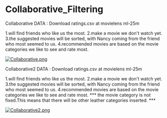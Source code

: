 # Collaborative_Filtering

Collaborative
DATA : Download ratings.csv at movielens ml-25m

1.will find friends who like us the most.
2.make a movie we don't watch yet.
3.the suggested movies will be sorted, with Nancy coming from the friend who most seemed to us.
4.recommended movies are based on the movie categories we like to see and rate most.

[![Collaborative.png](https://i.postimg.cc/hvSs72mX/Collaborative.png)](https://postimg.cc/JD2ZfcP8)



Collaborative2
DATA : Download ratings.csv at movielens ml-25m

1.will find friends who like us the most.
2.make a movie we don't watch yet.
3.the suggested movies will be sorted, with Nancy coming from the friend who most seemed to us.
4.recommended movies are based on the movie categories we like to see and rate most.
*** the movie category is not fixed.This means that there will be other leather categories inserted. ***

[![Collaborative2.png](https://i.postimg.cc/3NnBj2jn/Collaborative2.png)](https://postimg.cc/sGG7sQNh)
